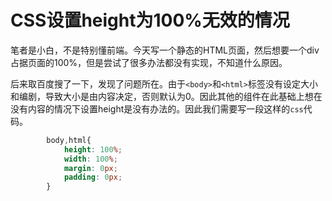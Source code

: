 # CSS设置height为100%无效的情况

笔者是小白，不是特别懂前端。今天写一个静态的HTML页面，然后想要一个div占据页面的100%，但是尝试了很多办法都没有实现，不知道什么原因。

后来取百度搜了一下，发现了问题所在。由于`<body>`和`<html>`标签没有设定大小和编剧，导致大小是由内容决定，否则默认为0。因此其他的组件在此基础上想在没有内容的情况下设置height是没有办法的。因此我们需要写一段这样的`css`代码。

```css
        body,html{
            height: 100%;
            width: 100%;
            margin: 0px;
            padding: 0px;
        }
```



